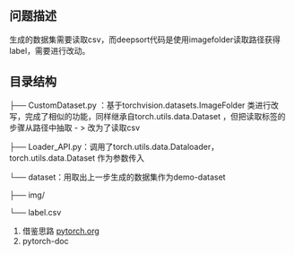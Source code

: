 ## 问题描述

生成的数据集需要读取csv，而deepsort代码是使用imagefolder读取路径获得label，需要进行改动。

##  目录结构

├── CustomDataset.py ：基于torchvision.datasets.ImageFolder 类进行改写，完成了相似的功能，同样继承自torch.utils.data.Dataset ，但把读取标签的步骤从路径中抽取 - > 改为了读取csv

├── Loader_API.py：调用了torch.utils.data.Dataloader，torch.utils.data.Dataset 作为参数传入

└── dataset：用取出上一步生成的数据集作为demo-dataset

  ├── img/

  └── label.csv


1. 借鉴思路 [pytorch.org](https://pytorch.org/tutorials/beginner/basics/data_tutorial.html)
2. pytorch-doc


